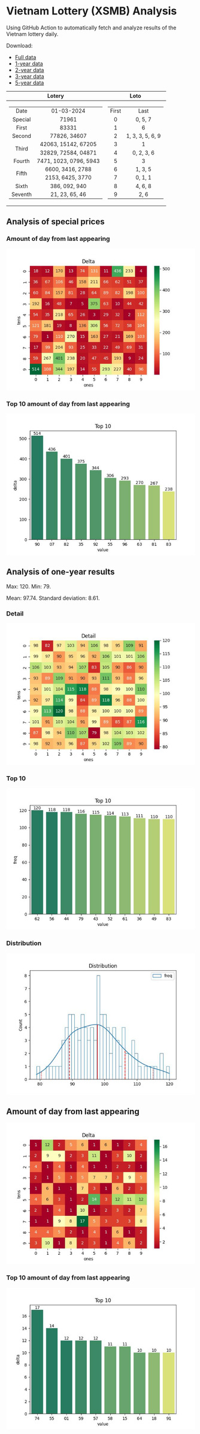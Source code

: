 # Vietnam Lottery (XSMB) Analysis

Using GitHub Action to automatically fetch and analyze results of the Vietnam lottery daily.

Download:

* [Full data](https://raw.githubusercontent.com/khiemdoan/vietnam-lottery-xsmb-analysis/main/results/xsmb.csv)
* [1-year data](https://raw.githubusercontent.com/khiemdoan/vietnam-lottery-xsmb-analysis/main/results/xsmb_1_year.csv)
* [2-year data](https://raw.githubusercontent.com/khiemdoan/vietnam-lottery-xsmb-analysis/main/results/xsmb_2_year.csv)
* [3-year data](https://raw.githubusercontent.com/khiemdoan/vietnam-lottery-xsmb-analysis/main/results/xsmb_3_year.csv)
* [5-year data](https://raw.githubusercontent.com/khiemdoan/vietnam-lottery-xsmb-analysis/main/results/xsmb_5_year.csv)

| Lotery      | Loto |
| :-----------: | :-----------: |
| <table><tr><td>Date</td><td>01-03-2024</td></tr><tr><td>Special</td><td>71961</td></tr><tr><td>First</td><td>83331</td></tr><tr><td>Second</td><td>77826, 34607</td></tr><tr><td rowspan="2">Third</td><td>42063, 15142, 67205</td></tr><tr><td>32829, 72584, 04871</td></tr><tr><td>Fourth</td><td>7471, 1023, 0796, 5943</td></tr><tr><td rowspan="2">Fifth</td><td>6600, 3416, 2788</td></tr><tr><td>2153, 6425, 3770</td></tr><tr><td>Sixth</td><td>386, 092, 940</td></tr><tr><td>Seventh</td><td>21, 23, 65, 46</td></tr></table> | <table><tr><td>First</td><td>Last</td></tr><tr><td>0</td><td>0, 5, 7</td></tr><tr><td>1</td><td>6</td></tr><tr><td>2</td><td>1, 3, 3, 5, 6, 9</td></tr><tr><td>3</td><td>1</td></tr><tr><td>4</td><td>0, 2, 3, 6</td></tr><tr><td>5</td><td>3</td></tr><tr><td>6</td><td>1, 3, 5</td></tr><tr><td>7</td><td>0, 1, 1</td></tr><tr><td>8</td><td>4, 6, 8</td></tr><tr><td>9</td><td>2, 6</td></tr></table> |


<h2>Analysis of special prices</h2>

<h3>Amount of day from last appearing</h3>

![Delta](images/special_delta.jpg)

<h3>Top 10 amount of day from last appearing</h3>

![Delta top 10](images/special_delta_top_10.jpg)

<h2>Analysis of one-year results</h2>

Max: 120. Min: 79.

Mean: 97.74. Standard deviation: 8.61.

<h3>Detail</h3>

![Detail](images/heatmap.jpg)

<h3>Top 10</h3>

![Top 10](images/top-10.jpg)

<h3>Distribution</h3>

![Distribution](images/distribution.jpg)

<h2>Amount of day from last appearing</h2>

![Delta](images/delta.jpg)

<h3>Top 10 amount of day from last appearing</h3>

![Delta top 10](images/delta_top_10.jpg)